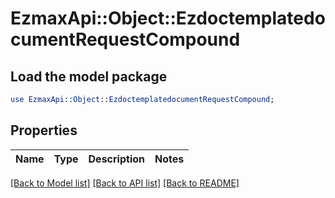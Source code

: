 # EzmaxApi::Object::EzdoctemplatedocumentRequestCompound

## Load the model package
```perl
use EzmaxApi::Object::EzdoctemplatedocumentRequestCompound;
```

## Properties
Name | Type | Description | Notes
------------ | ------------- | ------------- | -------------

[[Back to Model list]](../README.md#documentation-for-models) [[Back to API list]](../README.md#documentation-for-api-endpoints) [[Back to README]](../README.md)


